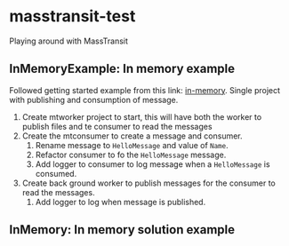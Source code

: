 # masstransit-test
Playing around with MassTransit

## InMemoryExample: In memory example
Followed getting started example from this link: [in-memory](https://masstransit-project.com/quick-starts/in-memory.html).
Single project with publishing and consumption of message.

1. Create mtworker project to start, this will have both the worker to publish files and te consumer to read the messages
2. Create the mtconsumer to create a message and consumer.
    1. Rename message to `HelloMessage` and value of `Name`.
    2. Refactor consumer to fo the `HelloMessage` message.
    3. Add logger to consumer to log message when a `HelloMessage` is consumed.
3. Create back ground worker to publish messages for the consumer to read the messages.
    1. Add logger to log when message is published.

## InMemory: In memory solution example